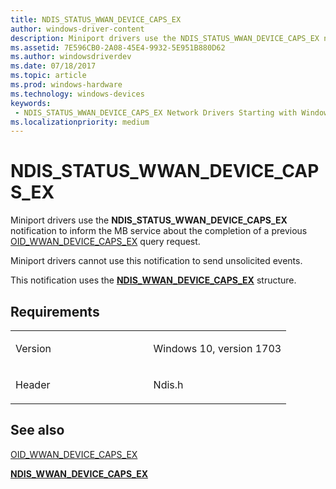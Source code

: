 ```yaml
---
title: NDIS_STATUS_WWAN_DEVICE_CAPS_EX
author: windows-driver-content
description: Miniport drivers use the NDIS_STATUS_WWAN_DEVICE_CAPS_EX notification to inform the MB service about the completion of a previous OID_WWAN_DEVICE_CAPS_EX query request.
ms.assetid: 7E596CB0-2A08-45E4-9932-5E951B880D62
ms.author: windowsdriverdev 
ms.date: 07/18/2017 
ms.topic: article 
ms.prod: windows-hardware 
ms.technology: windows-devices 
keywords:
 - NDIS_STATUS_WWAN_DEVICE_CAPS_EX Network Drivers Starting with Windows Vista
ms.localizationpriority: medium
---
```


# NDIS\_STATUS\_WWAN\_DEVICE\_CAPS\_EX


Miniport drivers use the **NDIS\_STATUS\_WWAN\_DEVICE\_CAPS\_EX** notification to inform the MB service about the completion of a previous [OID\_WWAN\_DEVICE\_CAPS\_EX](https://msdn.microsoft.com/library/windows/hardware/mt799830) query request.

Miniport drivers cannot use this notification to send unsolicited events.

This notification uses the [**NDIS\_WWAN\_DEVICE\_CAPS\_EX**](https://msdn.microsoft.com/library/windows/hardware/mt782401) structure.

Requirements
------------

<table>
<colgroup>
<col width="50%" />
<col width="50%" />
</colgroup>
<tbody>
<tr class="odd">
<td><p>Version</p></td>
<td><p>Windows 10, version 1703</p></td>
</tr>
<tr class="even">
<td><p>Header</p></td>
<td>Ndis.h</td>
</tr>
</tbody>
</table>

## See also


[OID\_WWAN\_DEVICE\_CAPS\_EX](https://msdn.microsoft.com/library/windows/hardware/mt799830)

[**NDIS\_WWAN\_DEVICE\_CAPS\_EX**](https://msdn.microsoft.com/library/windows/hardware/mt782401)

 

 




